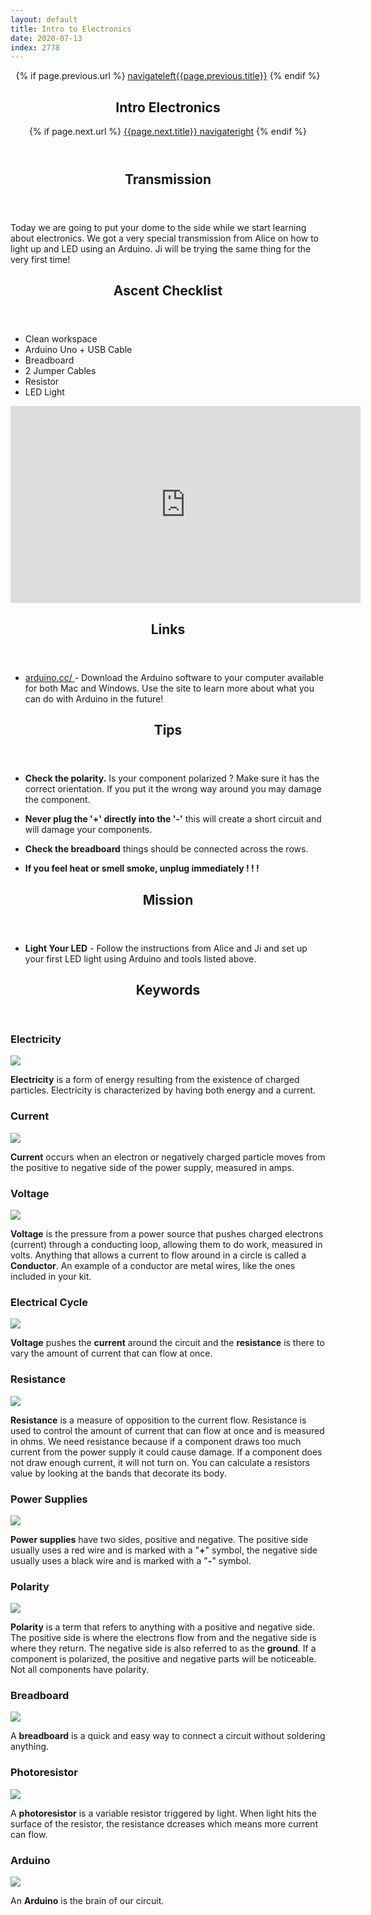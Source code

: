 ```yaml
---
layout: default
title: Intro to Electronics
date: 2020-07-13
index: 2778
---
```

<article id="Class">
        <header>
                {% if page.previous.url %}
                        <a class="prev" href="{{page.previous.url}}"><span class="icon">navigateleft</span>{{page.previous.title}}</a>
                {% endif %}
                <h1>Intro Electronics</h1>
                {% if page.next.url %}
                        <a class="next" href="{{page.next.url}}">{{page.next.title}} <span class="icon">navigateright</span></a>
                {% endif %}
        </header>
        <section class="class-transmission">
                <header>
                       <h2>Transmission</h2>
                </header>
                <p>Today we are going to put your dome to the side while we start learning about electronics. We got a very special transmission from Alice on how to light up and LED using an Arduino. Ji will be trying the same thing for the very first time!</p>
        </section>
        <section class="class-ascent_checklist">
                <header>
                        <h2>Ascent Checklist</h2>
                </header>
                <ul>
                        <li data-icon="✨">Clean workspace</li>
                        <li data-icon="🔆">Arduino Uno + USB Cable</li>
                        <li data-icon="🍞">Breadboard</li>
                        <li data-icon="⛓">2 Jumper Cables</li>
                        <li data-icon="〰️">Resistor</li>
                        <li data-icon="💡">LED Light</li>
                </ul>
        </section>
        <section class="video">
                <iframe width="560" height="315" src="https://www.youtube.com/embed/SyGI_X3QtW4" frameborder="0" allow="accelerometer; autoplay; encrypted-media; gyroscope; picture-in-picture" allowfullscreen></iframe>
        </section>
        <section class="class-links">
                <header>
                        <h2>Links</h2>
                </header>
                <ul>
                        <li data-icon="👽"><a href="https://www.arduino.cc/" target="_blank">arduino.cc/ </a> - Download the Arduino software to your computer available for both Mac and Windows. Use the site to learn more about what you can do with Arduino in the future!</li>
                </ul>
        </section>
        <section class="class-tips">
                <header>
                        <h2>Tips</h2>
                </header>
                <ul>
                        <li data-icon="📌">
                                <p><strong>Check the polarity.</strong> Is your component polarized ? Make sure it has the correct orientation. If you put it the wrong way around you may damage the component.</p>
                        </li>
                        <li data-icon="📌">
                                <p><strong>Never plug the '+' directly into the '-'</strong> this will create a short circuit and will damage your components.</p>
                        </li>
                        <li data-icon="📌">
                                <p><strong>Check the breadboard</strong> things should be connected across the rows.</p>
                        </li>
                        <li data-icon="📌">
                                <p><strong>If you feel heat or smell smoke, unplug immediately ! ! !</strong></p>
                        </li>
                </ul>
        </section>
        <section class="class-mission">
                <header>
                        <h2>Mission</h2>
                </header>
                <ul>
                        <li data-icon="💡">
                                <p><strong>Light Your LED</strong> - Follow the instructions from Alice and Ji and set up your first LED light using Arduino and tools listed above.  </p>
                        </li>
                </ul>
        </section>
        <section class="class-keywords">
                <header>
                        <h2>Keywords</h2>
                </header>
                <div class="card">
                        <div class="card-front">
                                <h3>Electricity</h3>
                                <div class="image-container">
                                        <img src="/img/keywords/electricity.jpg">
                                </div>
                        </div>
                        <div class="card-back">
                                <p><strong>Electricity</strong> is a form of energy resulting from the existence of charged particles. Electricity is characterized by having both energy and a current.</p>
                        </div>
                </div><!-- card -->
                <div class="card">
                        <div class="card-front">
                                <h3>Current</h3>
                                <div class="image-container">
                                        <img src="/img/keywords/current.jpg">
                                </div>
                        </div>
                        <div class="card-back">
                                <p><strong>Current</strong> occurs when an electron or negatively charged particle moves from the positive to negative side of the power supply, measured in amps.</p>
                        </div>
                </div><!-- card -->
                <div class="card">
                        <div class="card-front">
                                <h3>Voltage</h3>
                                <div class="image-container">
                                        <img src="/img/keywords/voltage.jpg">
                                </div>
                        </div>
                        <div class="card-back">
                                <p><strong>Voltage</strong> is the pressure from a power source that pushes charged electrons (current) through a conducting loop, allowing them to do work, measured in volts. Anything that allows a current to flow around in a circle is called a <strong>Conductor</strong>. An example of a conductor are metal wires, like the ones included in your kit.</p>
                        </div>
                </div><!-- card -->
                <div class="card">
                        <div class="card-front">
                                <h3>Electrical Cycle</h3>
                                <div class="image-container">
                                        <img src="/img/keywords/electricalcycle.jpg">
                                </div>
                        </div>
                        <div class="card-back">
                                <p><strong>Voltage</strong> pushes the <strong>current</strong> around the circuit and the <strong>resistance</strong> is there to vary the amount of current that can flow at once.</p>
                        </div>
                </div><!-- card -->
                <div class="card">
                        <div class="card-front">
                                <h3>Resistance</h3>
                                <div class="image-container">
                                        <img src="/img/keywords/resistance.jpg">
                                </div>
                        </div>
                        <div class="card-back">
                                <p><strong>Resistance</strong> is a measure of opposition to the current flow. Resistance is used to control the amount of current that can flow at once and is measured in ohms. We need resistance because if a component draws too much current from the power supply it could cause damage. If a component does not draw enough current, it will not turn on. You can calculate a resistors value by looking at the bands that decorate its body.</p>
                        </div>
                </div><!-- card -->
                <div class="card">
                        <div class="card-front">
                                <h3>Power Supplies</h3>
                                <div class="image-container">
                                        <img src="/img/keywords/power.jpg">
                                </div>
                        </div>
                        <div class="card-back">
                                <p><strong>Power supplies</strong> have two sides, positive and negative. The positive side usually uses a red wire and is marked with a "<strong>+</strong>" symbol, the negative side usually uses a black wire and is marked with a "<strong>-</strong>" symbol.</p>
                        </div>
                </div><!-- card -->
                <div class="card">
                        <div class="card-front">
                                <h3>Polarity</h3>
                                <div class="image-container">
                                        <img src="/img/keywords/polarity.jpg">
                                </div>
                        </div>
                        <div class="card-back">
                                <p><strong>Polarity</strong> is a term that refers to anything with a positive and negative side. The positive side is where the electrons flow from and the negative side is where they return. The negative side is also referred to as the <strong>ground</strong>. If a component is polarized, the positive and negative parts will be noticeable. Not all components have polarity.</p>
                        </div>
                </div><!-- card -->
                <div class="card">
                        <div class="card-front">
                                <h3>Breadboard</h3>
                                <div class="image-container">
                                        <img src="/img/keywords/breadboard.jpg">
                                </div>
                        </div>
                        <div class="card-back">
                                <p>A <strong>breadboard</strong> is a quick and easy way to connect a circuit without soldering anything.</p>
                        </div>        
                </div><!-- card -->
                <div class="card">
                        <div class="card-front">
                                <h3>Photoresistor</h3>
                                <div class="image-container">
                                        <img src="/img/keywords/photoresistor.jpg">
                                </div>
                        </div>
                        <div class="card-back">
                                <p>A <strong>photoresistor</strong> is a variable resistor triggered by light. When light hits the surface of the resistor, the resistance dcreases which means more current can flow.</p>
                        </div>
                </div><!-- card -->
                <div class="card">
                        <div class="card-front">
                                <h3>Arduino</h3>
                                <div class="image-container">
                                        <img src='/img/keywords/arduino.jpg'>
                                </div>
                        </div>
                        <div class="card-back">
                                <p>An <strong>Arduino</strong> is the brain of our circuit.</p>
                        </div>
                </div><!-- card -->
        </section> <!-- class-keywords -->
</article>